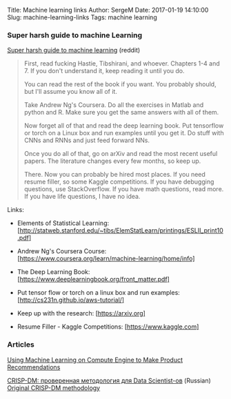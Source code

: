 Title: Machine learning links
Author: SergeM
Date: 2017-01-19 14:10:00
Slug: machine-learning-links
Tags: machine learning



### Super harsh guide to machine Learning
[Super harsh guide to machine learning](https://www.reddit.com/r/MachineLearning/comments/5z8110/d_a_super_harsh_guide_to_machine_learning/) (reddit)

> First, read fucking Hastie, Tibshirani, and whoever. Chapters 1-4 and 7. If you don't understand it, keep reading it until you do.
>
> You can read the rest of the book if you want. You probably should, but I'll assume you know all of it.
>
> Take Andrew Ng's Coursera. Do all the exercises in Matlab and python and R. Make sure you get the same answers with all of them.
>
> Now forget all of that and read the deep learning book. Put tensorflow or torch on a Linux box and run examples until you get it. Do stuff with CNNs and RNNs and just feed forward NNs.
>
> Once you do all of that, go on arXiv and read the most recent useful papers. The literature changes every few months, so keep up.
>
> There. Now you can probably be hired most places. If you need resume filler, so some Kaggle competitions. If you have debugging questions, use StackOverflow. If you have math questions, read more. If you have life questions, I have no idea.


Links:
* Elements of Statistical Learning: [http://statweb.stanford.edu/~tibs/ElemStatLearn/printings/ESLII_print10.pdf]

* Andrew Ng's Coursera Course: [https://www.coursera.org/learn/machine-learning/home/info]

* The Deep Learning Book: [https://www.deeplearningbook.org/front_matter.pdf]

* Put tensor flow or torch on a linux box and run examples: [http://cs231n.github.io/aws-tutorial/]

* Keep up with the research: [https://arxiv.org]

* Resume Filler - Kaggle Competitions: [https://www.kaggle.com]


### Articles
[Using Machine Learning on Compute Engine to Make Product Recommendations](https://cloud.google.com/solutions/recommendations-using-machine-learning-on-compute-engine)

[CRISP-DM: проверенная методология для Data Scientist-ов](https://habrahabr.ru/company/lanit/blog/328858/) (Russian) 
[Original CRISP-DM methodology](https://www.the-modeling-agency.com/crisp-dm.pdf)

